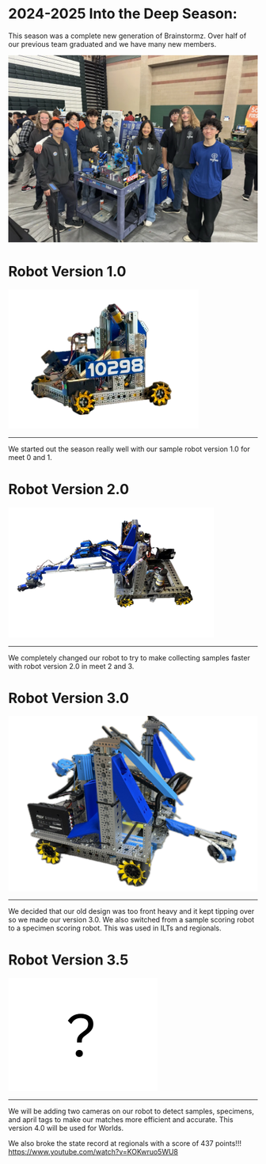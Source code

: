 # 2024-2025 Into the Deep Season:
This season was a complete new generation of Brainstormz.
Over half of our previous team graduated and we have many new members.

![](src/components/season/season-assets/group.webp)
# Robot Version 1.0
![](src/components/season/season-assets/1.png)
________________________________________________________________________________________________________
We started out the season really well with our sample robot version 1.0 for meet 0 and 1.
# Robot Version 2.0
![](src/components/season/season-assets/2.png)
________________________________________________________________________________________________________
We completely changed our robot to try to make collecting samples faster with robot version 2.0 in meet 2 and 3.
# Robot Version 3.0
![](src/components/season/season-assets/3.png)
________________________________________________________________________________________________________
We decided that our old design was too front heavy and it kept tipping over so we made our version 3.0. We also switched from a sample scoring robot to a specimen scoring robot. This was used in ILTs and regionals.
# Robot Version 3.5
![](src/components/season/season-assets/questionMark.png)
________________________________________________________________________________________________________
We will be adding two cameras on our robot to detect samples, specimens, and april tags to make our matches more efficient and accurate. This version 4.0 will be used for Worlds.

We also broke the state record at regionals with a score of 437 points!!!
https://www.youtube.com/watch?v=KOKwruo5WU8

